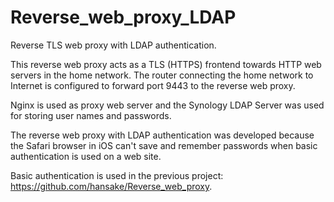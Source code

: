 # Reverse_web_proxy_LDAP
Reverse TLS web proxy with LDAP authentication.

This reverse web proxy acts as a TLS (HTTPS) frontend towards HTTP web servers in the home network.
The router connecting the home network to Internet is configured to forward port 9443 to the
reverse web proxy.

Nginx is used as proxy web server and the Synology LDAP Server was used for storing user names and passwords.

The reverse web proxy with LDAP authentication was developed because the Safari browser 
in iOS can't save and remember passwords when basic authentication is used on a web site.

Basic authentication is used in the previous project: https://github.com/hansake/Reverse_web_proxy.
